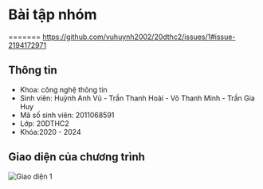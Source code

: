 

# Bài tập nhóm
=======
https://github.com/vuhuynh2002/20dthc2/issues/1#issue-2194172971


 
## Thông tin
* Khoa: công nghệ thông tin
* Sinh viên: Huỳnh Anh Vũ -  Trần Thanh Hoài - Võ Thanh Minh - Trần Gia Huy
* Mã số sinh viên: 2011068591
* Lớp: 20DTHC2
* Khóa:2020 - 2024
## Giao diện của chương trình

![Giao diện 1](https://github.com/vuhuynh2002/BaiTapNhom/commit/b0914bac499fb672e81271dccbf7db02ea058aaf)
